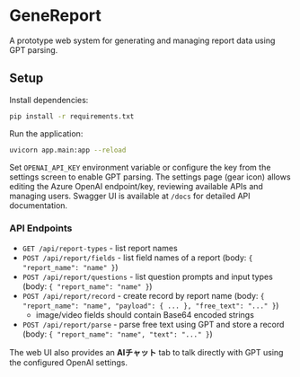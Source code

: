 # GeneReport

A prototype web system for generating and managing report data using GPT parsing.

## Setup

Install dependencies:
```bash
pip install -r requirements.txt
```

Run the application:
```bash
uvicorn app.main:app --reload
```

Set `OPENAI_API_KEY` environment variable or configure the key from the settings screen to enable GPT parsing.
The settings page (gear icon) allows editing the Azure OpenAI endpoint/key, reviewing available APIs and managing users.
Swagger UI is available at `/docs` for detailed API documentation.

### API Endpoints

- `GET /api/report-types` - list report names
- `POST /api/report/fields` - list field names of a report (body: `{ "report_name": "name" }`)
- `POST /api/report/questions` - list question prompts and input types (body: `{ "report_name": "name" }`)
- `POST /api/report/record` - create record by report name (body: `{ "report_name": "name", "payload": { ... }, "free_text": "..." }`)
  - image/video fields should contain Base64 encoded strings
- `POST /api/report/parse` - parse free text using GPT and store a record (body: `{ "report_name": "name", "text": "..." }`)

The web UI also provides an **AIチャット** tab to talk directly with GPT using the configured OpenAI settings.
